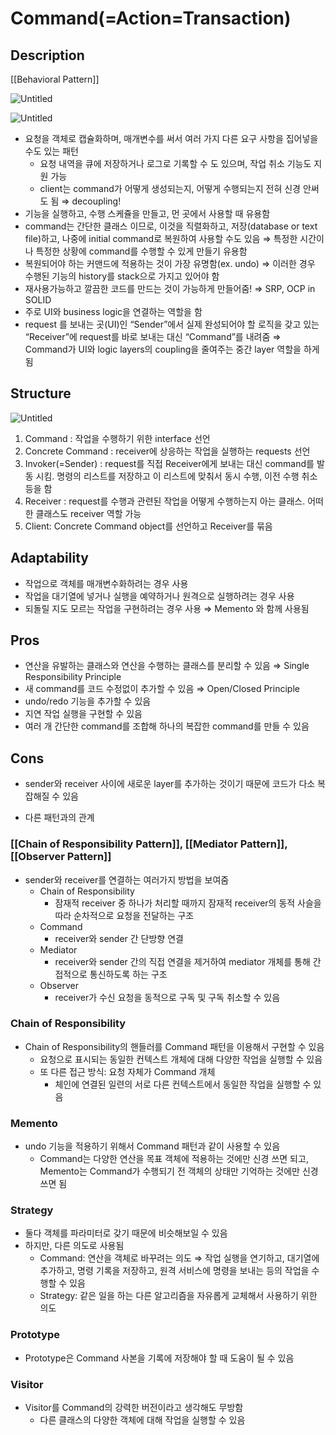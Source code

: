 
# Command(=Action=Transaction)

## Description

[[Behavioral Pattern]]

![Untitled](Untitled%2032.png)

![Untitled](Untitled%2033.png)

- 요청을 객체로 캡슐화하며, 매개변수를 써서 여러 가지 다른 요구 사항을 집어넣을 수도 있는 패턴
  - 요청 내역을 큐에 저장하거나 로그로 기록할 수 도 있으며, 작업 취소 기능도 지원 가능
  - client는 command가 어떻게 생성되는지, 어떻게 수행되는지 전혀 신경 안써도 됨 ⇒ decoupling!
- 기능을 실행하고, 수행 스케쥴을 만들고, 먼 곳에서 사용할 때 유용함
- command는 간단한 클래스 이므로, 이것을 직렬화하고, 저장(database or text file)하고, 나중에 initial command로 복원하여 사용할 수도 있음 ⇒ 특정한 시간이나 특정한 상황에 command를 수행할 수 있게 만들기 유용함
- 복원되어야 하는 커맨드에 적용하는 것이 가장 유명함(ex. undo) ⇒ 이러한 경우 수행된 기능의 history를 stack으로 가지고 있어야 함
- 재사용가능하고 깔끔한 코드를 만드는 것이 가능하게 만들어줌! ⇒ SRP, OCP in SOLID
- 주로 UI와 business logic을 연결하는 역할을 함
- request 를 보내는 곳(UI)인 “Sender”에서 실제 완성되어야 할 로직을 갖고 있는 “Receiver”에 request를 바로 보내는 대신 “Command”를 내려줌 ⇒ Command가 UI와 logic layers의 coupling을 줄여주는 중간 layer 역할을 하게 됨

## Structure

![Untitled](Untitled%2034.png)

1. Command : 작업을 수행하기 위한 interface 선언
2. Concrete Command : receiver에 상응하는 작업을 실행하는 requests 선언
3. Invoker(=Sender) : request를 직접 Receiver에게 보내는 대신 command를 발동 시킴. 명령의 리스트를 저장하고 이 리스트에 맞춰서 동시 수행, 이전 수행 취소 등을 함
4. Receiver : request를 수행과 관련된 작업을 어떻게 수행하는지 아는 클래스. 어떠한 클래스도 receiver 역할 가능
5. Client: Concrete Command object를 선언하고 Receiver를 묶음

## Adaptability

- 작업으로 객체를 매개변수화하려는 경우 사용
- 작업을 대기열에 넣거나 실행을 예약하거나 원격으로 실행하려는 경우 사용
- 되돌릴 지도 모르는 작업을 구현하려는 경우 사용 ⇒ Memento 와 함께 사용됨

## Pros

- 연산을 유발하는 클래스와 연산을 수행하는 클래스를 분리할 수 있음 ⇒ Single Responsibility Principle
- 새 command를 코드 수정없이 추가할 수 있음 ⇒ Open/Closed Principle
- undo/redo 기능을 추가할 수 있음
- 지연 작업 실행을 구현할 수 있음
- 여러 개 간단한 command를 조합해 하나의 복잡한 command를 만들 수 있음

## Cons

- sender와 receiver 사이에 새로운 layer를 추가하는 것이기 때문에 코드가 다소 복잡해질 수 있음

- 다른 패턴과의 관계

### [[Chain of Responsibility Pattern]], [[Mediator Pattern]], [[Observer Pattern]]

- sender와 receiver를 연결하는 여러가지 방법을 보여줌
  - Chain of Responsibility
    - 잠재적 receiver 중 하나가 처리할 때까지 잠재적 receiver의 동적 사슬을 따라 순차적으로 요청을 전달하는 구조
  - Command
    - receiver와 sender 간 단방향 연결
  - Mediator
    - receiver와 sender 간의 직접 연결을 제거하여 mediator 개체를 통해 간접적으로 통신하도록 하는 구조
  - Observer
    - receiver가 수신 요청을 동적으로 구독 및 구독 취소할 수 있음

### Chain of Responsibility

- Chain of Responsibility의 핸들러를 Command 패턴을 이용해서 구현할 수 있음
  - 요청으로 표시되는 동일한 컨텍스트 개체에 대해 다양한 작업을 실행할 수 있음
  - 또 다른 접근 방식: 요청 자체가 Command 개체
    - 체인에 연결된 일련의 서로 다른 컨텍스트에서 동일한 작업을 실행할 수 있음

### Memento

- undo 기능을 적용하기 위해서 Command 패턴과 같이 사용할 수 있음
  - Command는 다양한 연산을 목표 객체에 적용하는 것에만 신경 쓰면 되고, Memento는 Command가 수행되기 전 객체의 상태만 기억하는 것에만 신경 쓰면 됨

### Strategy

- 둘다 객체를 파라미터로 갖기 때문에 비슷해보일 수 있음
- 하지만, 다른 의도로 사용됨
  - Command: 연산을 객체로 바꾸려는 의도 ⇒ 작업 실행을 연기하고, 대기열에 추가하고, 명령 기록을 저장하고, 원격 서비스에 명령을 보내는 등의 작업을 수행할 수 있음
  - Strategy:  같은 일을 하는 다른 알고리즘을 자유롭게 교체해서 사용하기 위한 의도

### Prototype

- Prototype은 Command 사본을 기록에 저장해야 할 때 도움이 될 수 있음

### Visitor

- Visitor를 Command의 강력한 버전이라고 생각해도 무방함
  - 다른 클래스의 다양한 객체에 대해 작업을 실행할 수 있음
